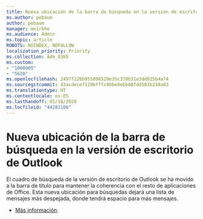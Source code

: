 ```yaml
---
title: Nueva ubicación de la barra de búsqueda en la versión de escritorio de Outlook
ms.author: pebaum
author: pebaum
manager: mnirkhe
ms.audience: Admin
ms.topic: article
ROBOTS: NOINDEX, NOFOLLOW
localization_priority: Priority
ms.collection: Adm_O365
ms.custom:
- "1800005"
- "5620"
ms.openlocfilehash: 2497f226b955096520e35c378b31e3dd025b4a74
ms.sourcegitcommit: 43acdecef129bfffc8bbe8ebb08fdd581b238a03
ms.translationtype: HT
ms.contentlocale: es-ES
ms.lasthandoff: 05/18/2020
ms.locfileid: "44281106"
---
```

# <a name="new-location-of-the-search-bar-in-outlook-desktop"></a>Nueva ubicación de la barra de búsqueda en la versión de escritorio de Outlook

El cuadro de búsqueda de la versión de escritorio de Outlook se ha movido a la barra de título para mantener la coherencia con el resto de aplicaciones de Office. Esta nueva ubicación para búsquedas dejará una lista de mensajes más despejada, donde tendrá espacio para más mensajes.
- [Más información](https://support.microsoft.com/es-ES/office/96fee452-80cd-492d-a35c-5c37584b416b).
